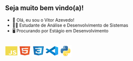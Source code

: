  ## Seja muito bem vindo(a)!
 
- 👋 Olá, eu sou o Vitor Azevedo!
- 👨‍🎓 Estudante de Análise e Desenvolvimento de Sistemas
- 🖥️ Procurando por Estágio em Desenvolvimento
<div style="display: inline_block"><br>
  <img align="center" alt="Vitor-Js" height="30" width="40" src="https://raw.githubusercontent.com/devicons/devicon/master/icons/javascript/javascript-plain.svg">
  <img align="center" alt="Vitor-HTML" height="30" width="40" src="https://raw.githubusercontent.com/devicons/devicon/master/icons/html5/html5-original.svg">
  <img align="center" alt="Vitor-CSS" height="30" width="40" src="https://raw.githubusercontent.com/devicons/devicon/master/icons/css3/css3-original.svg">
  <img align="center" alt="Vitor-VScode" height="30" width="40" src="https://github.com/devicons/devicon/blob/master/icons/vscode/vscode-original.svg">
 <img align="center" alt="Vitor-VScode" height="40" width="40" src="https://github.com/devicons/devicon/blob/master/icons/python/python-original.svg">
</div>

 

